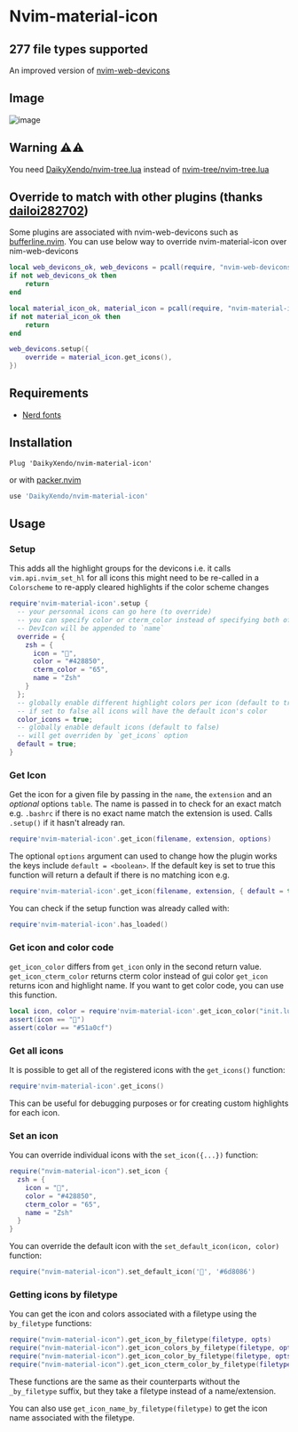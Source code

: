 # Nvim-material-icon

## 277 file types supported

An improved version of [nvim-web-devicons](https://github.com/nvim-tree/nvim-web-devicons)

## Image

![image](https://user-images.githubusercontent.com/46809008/201086772-ccd9bbb5-8810-4237-9e2d-a7d1a32f2355.png)

## Warning ⚠️⚠️

You need [DaikyXendo/nvim-tree.lua](https://github.com/DaikyXendo/nvim-tree.lua) instead of [nvim-tree/nvim-tree.lua](https://github.com/nvim-tree/nvim-tree.lua)

## Override to match with other plugins (thanks [dailoi282702](https://github.com/dailoi280702))

Some plugins are associated with nvim-web-devicons such as [bufferline.nvim](https://github.com/akinsho/bufferline.nvim). You can use below way to override nvim-material-icon over nim-web-devicons

```lua
local web_devicons_ok, web_devicons = pcall(require, "nvim-web-devicons")
if not web_devicons_ok then
	return
end

local material_icon_ok, material_icon = pcall(require, "nvim-material-icon")
if not material_icon_ok then
	return
end

web_devicons.setup({
	override = material_icon.get_icons(),
})
```

## Requirements

-   [Nerd fonts](https://www.nerdfonts.com/)

## Installation

```vim
Plug 'DaikyXendo/nvim-material-icon'
```

or with [packer.nvim](https://github.com/wbthomason/packer.nvim)

```lua
use 'DaikyXendo/nvim-material-icon'
```

## Usage

### Setup

This adds all the highlight groups for the devicons
i.e. it calls `vim.api.nvim_set_hl` for all icons
this might need to be re-called in a `Colorscheme` to re-apply cleared highlights
if the color scheme changes

```lua
require'nvim-material-icon'.setup {
  -- your personnal icons can go here (to override)
  -- you can specify color or cterm_color instead of specifying both of them
  -- DevIcon will be appended to `name`
  override = {
    zsh = {
      icon = "",
      color = "#428850",
      cterm_color = "65",
      name = "Zsh"
    }
  };
  -- globally enable different highlight colors per icon (default to true)
  -- if set to false all icons will have the default icon's color
  color_icons = true;
  -- globally enable default icons (default to false)
  -- will get overriden by `get_icons` option
  default = true;
}
```

### Get Icon

Get the icon for a given file by passing in the `name`, the `extension` and an _optional_ options `table`.
The name is passed in to check for an exact match e.g. `.bashrc` if there is no exact name match the extension
is used. Calls `.setup()` if it hasn't already ran.

```lua
require'nvim-material-icon'.get_icon(filename, extension, options)
```

The optional `options` argument can used to change how the plugin works the keys include
`default = <boolean>`. If the default key is set to true this function will return a default
if there is no matching icon
e.g.

```lua
require'nvim-material-icon'.get_icon(filename, extension, { default = true })
```

You can check if the setup function was already called with:

```lua
require'nvim-material-icon'.has_loaded()
```

### Get icon and color code

`get_icon_color` differs from `get_icon` only in the second return value.
`get_icon_cterm_color` returns cterm color instead of gui color
`get_icon` returns icon and highlight name.
If you want to get color code, you can use this function.

```lua
local icon, color = require'nvim-material-icon'.get_icon_color("init.lua", "lua")
assert(icon == "")
assert(color == "#51a0cf")
```

### Get all icons

It is possible to get all of the registered icons with the `get_icons()` function:

```lua
require'nvim-material-icon'.get_icons()
```

This can be useful for debugging purposes or for creating custom highlights for each icon.

### Set an icon

You can override individual icons with the `set_icon({...})` function:

```lua
require("nvim-material-icon").set_icon {
  zsh = {
    icon = "",
    color = "#428850",
    cterm_color = "65",
    name = "Zsh"
  }
}
```

You can override the default icon with the `set_default_icon(icon, color)` function:

```lua
require("nvim-material-icon").set_default_icon('', '#6d8086')
```

### Getting icons by filetype

You can get the icon and colors associated with a filetype using the `by_filetype` functions:

```lua
require("nvim-material-icon").get_icon_by_filetype(filetype, opts)
require("nvim-material-icon").get_icon_colors_by_filetype(filetype, opts)
require("nvim-material-icon").get_icon_color_by_filetype(filetype, opts)
require("nvim-material-icon").get_icon_cterm_color_by_filetype(filetype, opts)
```

These functions are the same as their counterparts without the `_by_filetype` suffix, but they take a filetype instead of a name/extension.

You can also use `get_icon_name_by_filetype(filetype)` to get the icon name associated with the filetype.
